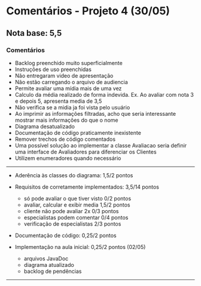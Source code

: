 # Comentários - Projeto 4 (30/05)

## Nota base: 5,5

### Comentários

- Backlog preenchido muito superficialmente
- Instruções de uso preenchidas
- Não entregaram video de apresentação
- Não estão carregando o arquivo de audiencia
- Permite avaliar uma mídia mais de uma vez
- Calculo da média realizado de forma indevida. Ex. Ao avaliar com nota 3 e depois 5, apresenta media de 3,5
- Não verifica se a midia ja foi vista pelo usuário
- Ao imprimir as informações filtradas, acho que seria interessante mostrar mais informações do que o nome
- Diagrama desatualizado
- Documentação de código praticamente inexistente
- Remover trechos de código comentados
- Uma possível solução ao implementar a classe Avaliacao seria definir uma interface de Avaliadores para diferenciar os Clientes
- Utilizem enumeradores quando necessário

----
	
- Aderência às classes do diagrama: 1,5/2 pontos
- Requisitos de corretamente implementados: 3,5/14 pontos
    - só pode avaliar o que tiver visto		0/2 pontos
    - avaliar, calcular e exibir media 		1,5/2 pontos
    - cliente não pode avaliar 2x			0/3 pontos
    - especialistas podem comentar			0/4 pontos
    - verificação de especialistas			2/3 pontos
	
- Documentação de código: 0,25/2 pontos

- Implementação na aula inicial: 0,25/2 pontos (02/05)
    - arquivos JavaDoc  
    - diagrama atualizado 
    - backlog de pendências

----
